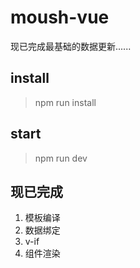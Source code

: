 <!--
 * @Author: 某时橙
 * @Date: 2021-10-13 21:35:58
 * @LastEditTime: 2021-10-31 13:11:30
 * @LastEditors: your name
 * @Description: 请添加介绍
 * @FilePath: \moush-vue-test\README.md
 * 可以输入预定的版权声明、个性签名、空行等
-->
# moush-vue
现已完成最基础的数据更新......

## install
> npm run install
## start
> npm run dev

## 现已完成
1. 模板编译
2. 数据绑定
3. v-if
4. 组件渲染